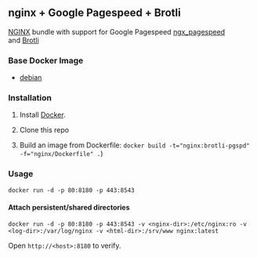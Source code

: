 ## nginx + Google Pagespeed + Brotli

[NGINX](http://nginx.org/) bundle with support for Google Pagespeed [ngx_pagespeed](https://github.com/apache/incubator-pagespeed-ngx) \
and [Brotli](https://github.com/google/ngx_brotli/)

### Base Docker Image

* [debian](https://hub.docker.com/_/debian/)

### Installation

1. Install [Docker](https://www.docker.com/).

2. Clone this repo

3. Build an image from Dockerfile: `docker build -t="nginx:brotli-pgspd" -f="nginx/Dockerfile" .`)


### Usage

    docker run -d -p 80:8180 -p 443:8543

#### Attach persistent/shared directories

    docker run -d -p 80:8180 -p 443:8543 -v <nginx-dir>:/etc/nginx:ro -v <log-dir>:/var/log/nginx -v <html-dir>:/srv/www nginx:latest

Open `http://<host>:8180` to verify.

